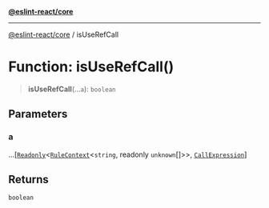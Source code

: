 [**@eslint-react/core**](../README.md)

***

[@eslint-react/core](../README.md) / isUseRefCall

# Function: isUseRefCall()

> **isUseRefCall**(...`a`): `boolean`

## Parameters

### a

...\[[`Readonly`](../-internal-/type-aliases/Readonly.md)\<[`RuleContext`](../-internal-/interfaces/RuleContext.md)\<`string`, readonly `unknown`[]\>\>, [`CallExpression`](../-internal-/interfaces/CallExpression.md)\]

## Returns

`boolean`
